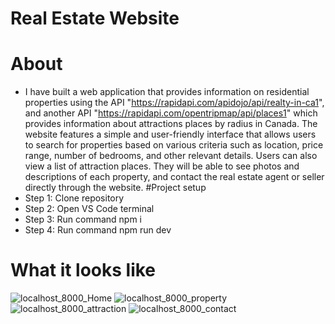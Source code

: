 # Real Estate Website
# About
- I have built a web application that provides information on residential properties using the API "https://rapidapi.com/apidojo/api/realty-in-ca1", and another API "https://rapidapi.com/opentripmap/api/places1" which provides information about attractions places by radius in Canada. The website features a simple and user-friendly interface that allows users to search for properties based on various criteria such as location, price range, number of bedrooms, and other relevant details. Users can also view a list of attraction places. They will be able to see photos and descriptions of each property, and contact the real estate agent or seller directly through the website.
#Project setup
- Step 1: Clone repository 
- Step 2: Open VS Code terminal 
- Step 3: Run command npm i
- Step 4: Run command npm run dev
# What it looks like
![localhost_8000_Home](https://user-images.githubusercontent.com/64983530/230745421-8b94306b-f44a-40be-b836-0fce06eaaf54.png)
![localhost_8000_property](https://user-images.githubusercontent.com/64983530/230745423-1a7b892f-1752-4c13-bad8-6bbb832316d2.png)
![localhost_8000_attraction](https://user-images.githubusercontent.com/64983530/230745429-1652837b-306f-4488-ac5f-1ba834929993.png)
![localhost_8000_contact](https://user-images.githubusercontent.com/64983530/230745431-72b07e2e-0c88-4b56-b218-a6d7bc88d818.png)
